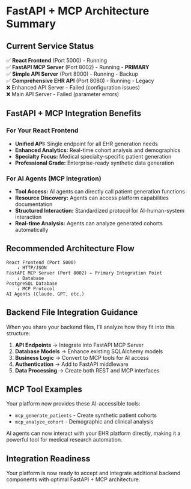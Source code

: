 # FastAPI + MCP Architecture Summary

## Current Service Status
✅ **React Frontend** (Port 5000) - Running  
✅ **FastAPI MCP Server** (Port 8002) - Running - **PRIMARY**  
✅ **Simple API Server** (Port 8000) - Running - Backup  
✅ **Comprehensive EHR API** (Port 8080) - Running - Legacy  
❌ Enhanced API Server - Failed (configuration issues)  
❌ Main API Server - Failed (parameter errors)  

## FastAPI + MCP Integration Benefits

### For Your React Frontend
- **Unified API:** Single endpoint for all EHR generation needs
- **Enhanced Analytics:** Real-time cohort analysis and demographics
- **Specialty Focus:** Medical specialty-specific patient generation
- **Professional Grade:** Enterprise-ready synthetic data generation

### For AI Agents (MCP Integration)
- **Tool Access:** AI agents can directly call patient generation functions
- **Resource Discovery:** Agents can access platform capabilities documentation
- **Structured Interaction:** Standardized protocol for AI-human-system interaction
- **Real-time Analysis:** Agents can analyze generated cohorts automatically

## Recommended Architecture Flow

```
React Frontend (Port 5000)
    ↓ HTTP/JSON
FastAPI MCP Server (Port 8002) ← Primary Integration Point
    ↓ Database
PostgreSQL Database
    ↓ MCP Protocol  
AI Agents (Claude, GPT, etc.)
```

## Backend File Integration Guidance

When you share your backend files, I'll analyze how they fit into this structure:

1. **API Endpoints** → Integrate into FastAPI MCP Server
2. **Database Models** → Enhance existing SQLAlchemy models  
3. **Business Logic** → Convert to MCP tools for AI access
4. **Authentication** → Add to FastAPI middleware
5. **Data Processing** → Create both REST and MCP interfaces

## MCP Tool Examples

Your platform now provides these AI-accessible tools:
- `mcp_generate_patients` - Create synthetic patient cohorts
- `mcp_analyze_cohort` - Demographic and clinical analysis

AI agents can now interact with your EHR platform directly, making it a powerful tool for medical research automation.

## Integration Readiness
Your platform is now ready to accept and integrate additional backend components with optimal FastAPI + MCP architecture.